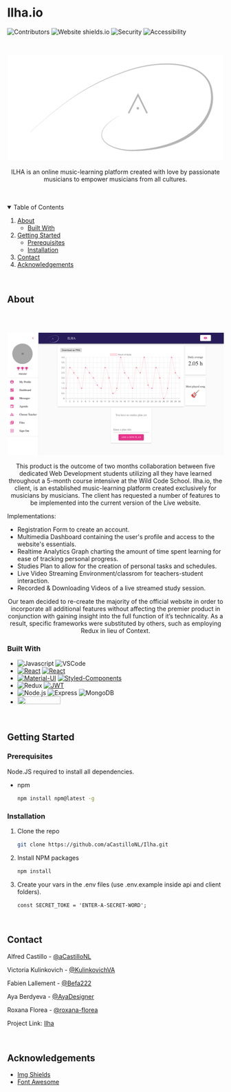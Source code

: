 # Ilha.io

![Contributors](https://img.shields.io/github/contributors/othneildrew/Best-README-Template.svg?style=for-the-badge)
![Website shields.io](https://img.shields.io/website-up-down-green-red/http/shields.io.svg?style=for-the-badge)
![Security](https://img.shields.io/badge/security%20headers-A%2B-brightgreen?style=for-the-badge)
![Accessibility](https://img.shields.io/badge/accessibility-yes-brightgreen?style=for-the-badge)

<br>

<p align="center">
  <a href="https://loving-keller-6b53a6.netlify.app/"> 
    <img src='./ilhaLogo.png' alt="Logo" >
  </a> 

  <br>

  <p align="center">
    ILHA is an online music-learning platform created with love by passionate
    musicians to empower musicians from all cultures.
    <br />
  </p>
</p>
<br/>
<br/>

<details open="open">
  <summary>Table of Contents</summary>
  <ol>
    <li>
      <a href="#about">About</a>
      <ul>
        <li><a href="#built-with">Built With</a></li>
      </ul>
    </li>
    <li>
      <a href="#getting-started">Getting Started</a>
      <ul>
        <li><a href="#prerequisites">Prerequisites</a></li>
        <li><a href="#installation">Installation</a></li>
      </ul>
    </li>
    <li><a href="#contact">Contact</a></li>
    <li><a href="#acknowledgements">Acknowledgements</a></li>
  </ol>
</details>
<br>

## About

<br/><br/>

[![Product Name Screen Shot](./ilhaWebsite.png)](https://loving-keller-6b53a6.netlify.app/)

<p align="center">
  This product is the outcome of two months collaboration between five dedicated Web Development students utilizing all they have learned throughout a 5-month course intensive at the Wild Code School. Ilha.io, the client, is an established music-learning platform created exclusively for musicians by musicians. The client has requested a number of features to be implemented into the current version of the Live website.
</p>

Implementations:
- Registration Form to create an account.
- Multimedia Dashboard containing the user's profile and access to the website's essentials.
- Realtime Analytics Graph charting the amount of time spent learning for ease of tracking personal progress. 
- Studies Plan to allow for the creation of personal tasks and schedules.
- Live Video Streaming Environment/classrom for teachers-student interaction.
- Recorded & Downloading Videos of a live streamed study session.

<p align="center">
Our team decided to re-create the majority of the official website in order to incorporate all additional features without affecting the premier product in conjunction with gaining insight into the full function of it’s technicality. As a result, specific frameworks were substituted by others, such as employing Redux in lieu of Context. 
</p>

### Built With
* ![Javascript](https://aleen42.github.io/badges/src/javascript.svg)
![VSCode](https://aleen42.github.io/badges/src/visual_studio_code.svg)
* [![React](https://aleen42.github.io/badges/src/react.svg)](https://reactjs.org) 
[![React](https://aleen42.github.io/badges/src/router.svg)](https://reactrouter.com/)
* [![Material-UI](https://img.shields.io/badge/-Material--UI-333333?logo=Material-UI&logoColor=blue&labelColor=212121)](https://material-ui.com/) 
[![Styled-Components](https://img.shields.io/badge/-Styled--Components-8F5935?logo=styled-components&logoColor=pink&labelColor=393939)](https://material-ui.com/)
* ![Redux](https://aleen42.github.io/badges/src/redux.svg)
[![JWT](https://img.shields.io/badge/-JsonWebToken-D639FF?logo=JSON-Web-Tokens&logoColor=01F2E6&labelColor=black)](https://material-ui.com/)
* ![Node.js](https://aleen42.github.io/badges/src/node.svg)
![Express](https://img.shields.io/badge/JS-Express-red)
![MongoDB](https://img.shields.io/badge/-mongoDB-13924F?logo=MongoDB&logoColor=10AA50&labelColor=beige)
* <img src="https://upload.wikimedia.org/wikipedia/commons/thumb/6/68/WebRTC_Logo.svg/750px-WebRTC_Logo.svg.png" width="100" height="18"/>



<br/>

## Getting Started

### Prerequisites

Node.JS required to install all dependencies.
* npm
  ```sh
  npm install npm@latest -g
  ```

### Installation

1. Clone the repo
   ```sh
   git clone https://github.com/aCastilloNL/Ilha.git
   ```
2. Install NPM packages
   ```sh
   npm install
   ```
3. Create your vars in the .env files (use .env.example inside api and client folders).
   ```JS
   const SECRET_TOKE = 'ENTER-A-SECRET-WORD';

<br/>

   <!-- CONTACT -->
## Contact

Alfred Castillo - [@aCastilloNL](https://github.com/aCastilloNL) 

Victoria Kulinkovich - [@KulinkovichVA](https://github.com/KulinkovichVA)

Fabien Lallement - [@Befa222](https://github.com/Befa222) 

Aya Berdyeva - [@AyaDesigner](https://github.com/AyaDesigner)

Roxana Florea - [@roxana-florea](https://github.com/roxana-florea) 

Project Link: [Ilha](https://loving-keller-6b53a6.netlify.app/Dashboard)

<br/>

<!-- ACKNOWLEDGEMENTS -->
## Acknowledgements
* [Img Shields](https://shields.io)
* [Font Awesome](https://fontawesome.com)
